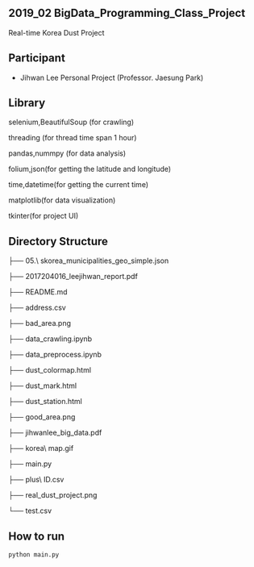 

## 2019_02 BigData_Programming_Class_Project
Real-time Korea Dust Project 

## Participant

* Jihwan Lee Personal Project (Professor. Jaesung Park)

## Library

selenium,BeautifulSoup (for crawling)

threading (for thread time span 1 hour)

pandas,nummpy (for data analysis)

folium,json(for getting the latitude and longitude)

time,datetime(for getting the current time)

matplotlib(for data visualization)

tkinter(for project UI)

## Directory Structure

├── 05.\ skorea_municipalities_geo_simple.json

├── 2017204016_leejihwan_report.pdf

├── README.md

├── address.csv

├── bad_area.png

├── data_crawling.ipynb

├── data_preprocess.ipynb

├── dust_colormap.html

├── dust_mark.html

├── dust_station.html

├── good_area.png

├── jihwanlee_big_data.pdf

├── korea\ map.gif

├── main.py

├── plus\ ID.csv

├── real_dust_project.png

└── test.csv

## How to run

```
python main.py
```



